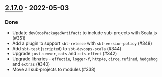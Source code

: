 ## [2.17.0](https://github.com/Kevin-Lee/sbt-devoops/issues?utf8=✓&q=is%3Aissue+is%3Aclosed+milestone%3Amilestone26+-label%3Adeclined) - 2022-05-03

### Done
* Update `devOopsPackagedArtifacts` to include sub-projects with Scala.js (#351)
* Add a plugin to support `sbt-release` with `sbt-version-policy` (#348)
* Add `sbt-test` (`scripted`) to `sbt-devoops-scala` (#344)
* Upgrade `just-semver`, `cats` and `cats-effect` (#342)
* Upgrade libraries - `effectie`, `logger-f`, `http4s`, `circe`, `refined`, `hedgehog` and `extras` (#340)
* Move all sub-projects to modules (#338)
